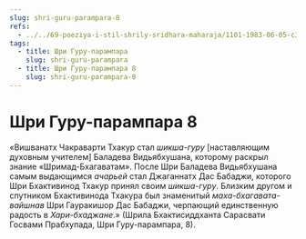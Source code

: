 ```yaml
---
slug: shri-guru-parampara-8
refs:
  - ../../69-poeziya-i-stil-shrily-sridhara-maharaja/1101-1983-06-05-c3-obyasnenie-devyatogo-stiha-bhaktivinoda-viraha-dashakam-i-pesni-guru-parampara.md
tags:
  - title: Шри Гуру-парампара
    slug: shri-guru-parampara
  - title: Шри Гуру-парампара 8
    slug: shri-guru-parampara-8
---
```


# Шри Гуру-парампара 8

«Вишванатх Чакраварти Тхакур стал *шикша-гуру* [наставляющим духовным учителем] Баладева Видьябхушана, которому раскрыл знание «Шримад-Бхагаватам». После Шри Баладева Видьябхушана самым выдающимся *ачарьей* стал Джаганнатх Дас Бабаджи, которого Шри Бхактивинод Тхакур принял своим *шикша-гуру*. Близким другом и спутником Бхактивинода Тхакура был знаменитый *маха-бхагавата-вайшнав* Шри Гауракишор Дас Бабаджи, черпающий единственную радость в *Хари-бхаджане*.» (Шрила Бхактисиддханта Сарасвати Госвами Прабхупада, Шри Гуру-парампара, 8).
